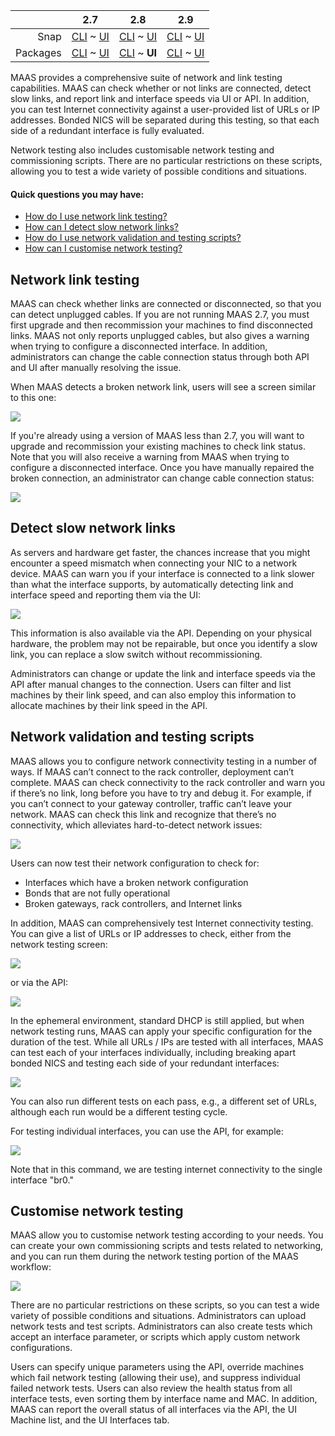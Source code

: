 <!-- deb-2-7-cli
||2.7|2.8|2.9|
|-----:|:-----:|:-----:|:-----:|
|Snap|[CLI](/t/network-testing-snap-2-7-cli/2934) ~ [UI](/t/network-testing-snap-2-7-ui/2935)|[CLI](/t/network-testing-snap-2-8-cli/2936) ~ [UI](/t/network-testing-snap-2-8-ui/2937)|[CLI](/t/network-testing-snap-2-9-cli/2938) ~ [UI](/t/network-testing-snap-2-9-ui/2939)|
|Packages|**CLI** ~ [UI](/t/network-testing-deb-2-7-ui/2941)|[CLI](/t/network-testing-deb-2-8-cli/2942) ~ [UI](/t/network-testing-deb-2-8-ui/2943)|[CLI](/t/network-testing-deb-2-9-cli/2944) ~ [UI](/t/network-testing-deb-2-9-ui/2945)|
 deb-2-7-cli -->

<!-- deb-2-7-ui
||2.7|2.8|2.9|
|-----:|:-----:|:-----:|:-----:|
|Snap|[CLI](/t/network-testing-snap-2-7-cli/2934) ~ [UI](/t/network-testing-snap-2-7-ui/2935)|[CLI](/t/network-testing-snap-2-8-cli/2936) ~ [UI](/t/network-testing-snap-2-8-ui/2937)|[CLI](/t/network-testing-snap-2-9-cli/2938) ~ [UI](/t/network-testing-snap-2-9-ui/2939)|
|Packages|[CLI](/t/network-testing-deb-2-7-cli/2940) ~ **UI**|[CLI](/t/network-testing-deb-2-8-cli/2942) ~ [UI](/t/network-testing-deb-2-8-ui/2943)|[CLI](/t/network-testing-deb-2-9-cli/2944) ~ [UI](/t/network-testing-deb-2-9-ui/2945)|
 deb-2-7-ui -->

<!-- deb-2-8-cli
||2.7|2.8|2.9|
|-----:|:-----:|:-----:|:-----:|
|Snap|[CLI](/t/network-testing-snap-2-7-cli/2934) ~ [UI](/t/network-testing-snap-2-7-ui/2935)|[CLI](/t/network-testing-snap-2-8-cli/2936) ~ [UI](/t/network-testing-snap-2-8-ui/2937)|[CLI](/t/network-testing-snap-2-9-cli/2938) ~ [UI](/t/network-testing-snap-2-9-ui/2939)|
|Packages|[CLI](/t/network-testing-deb-2-7-cli/2940) ~ [UI](/t/network-testing-deb-2-7-ui/2941)||**CLI** ~ [UI](/t/network-testing-deb-2-8-ui/2943)|[CLI](/t/network-testing-deb-2-9-cli/2944) ~ [UI](/t/network-testing-deb-2-9-ui/2945)|
 deb-2-8-cli -->

||2.7|2.8|2.9|
|-----:|:-----:|:-----:|:-----:|
|Snap|[CLI](/t/network-testing-snap-2-7-cli/2934) ~ [UI](/t/network-testing-snap-2-7-ui/2935)|[CLI](/t/network-testing-snap-2-8-cli/2936) ~ [UI](/t/network-testing-snap-2-8-ui/2937)|[CLI](/t/network-testing-snap-2-9-cli/2938) ~ [UI](/t/network-testing-snap-2-9-ui/2939)|
|Packages|[CLI](/t/network-testing-deb-2-7-cli/2940) ~ [UI](/t/network-testing-deb-2-7-ui/2941)|[CLI](/t/network-testing-deb-2-8-cli/2942) ~ **UI**|[CLI](/t/network-testing-deb-2-9-cli/2944) ~ [UI](/t/network-testing-deb-2-9-ui/2945)|

<!-- deb-2-9-cli
||2.7|2.8|2.9|
|-----:|:-----:|:-----:|:-----:|
|Snap|[CLI](/t/network-testing-snap-2-7-cli/2934) ~ [UI](/t/network-testing-snap-2-7-ui/2935)|[CLI](/t/network-testing-snap-2-8-cli/2936) ~ [UI](/t/network-testing-snap-2-8-ui/2937)|[CLI](/t/network-testing-snap-2-9-cli/2938) ~ [UI](/t/network-testing-snap-2-9-ui/2939)|
|Packages|[CLI](/t/network-testing-deb-2-7-cli/2940) ~ [UI](/t/network-testing-deb-2-7-ui/2941)|[CLI](/t/network-testing-deb-2-8-cli/2942) ~ [UI](/t/network-testing-deb-2-8-ui/2943)||**CLI** ~ [UI](/t/network-testing-deb-2-9-ui/2945)|
 deb-2-9-cli -->

<!-- deb-2-9-ui
||2.7|2.8|2.9|
|-----:|:-----:|:-----:|:-----:|
|Snap|[CLI](/t/network-testing-snap-2-7-cli/2934) ~ [UI](/t/network-testing-snap-2-7-ui/2935)|[CLI](/t/network-testing-snap-2-8-cli/2936) ~ [UI](/t/network-testing-snap-2-8-ui/2937)|[CLI](/t/network-testing-snap-2-9-cli/2938) ~ [UI](/t/network-testing-snap-2-9-ui/2939)|
|Packages|[CLI](/t/network-testing-deb-2-7-cli/2940) ~ [UI](/t/network-testing-deb-2-7-ui/2941)|[CLI](/t/network-testing-deb-2-8-cli/2942) ~ [UI](/t/network-testing-deb-2-8-ui/2943)|[CLI](/t/network-testing-deb-2-9-cli/2944) ~ **UI**|
 deb-2-9-ui -->

<!-- snap-2-7-cli
||2.7|2.8|2.9|
|-----:|:-----:|:-----:|:-----:|
|Snap|**CLI** ~ [UI](/t/network-testing-snap-2-7-ui/2935)|[CLI](/t/network-testing-snap-2-8-cli/2936) ~ [UI](/t/network-testing-snap-2-8-ui/2937)|[CLI](/t/network-testing-snap-2-9-cli/2938) ~ [UI](/t/network-testing-snap-2-9-ui/2939)|
|Packages|[CLI](/t/network-testing-deb-2-7-cli/2940) ~ [UI](/t/network-testing-deb-2-7-ui/2941)|[CLI](/t/network-testing-deb-2-8-cli/2942) ~ [UI](/t/network-testing-deb-2-8-ui/2943)|[CLI](/t/network-testing-deb-2-9-cli/2944) ~ [UI](/t/network-testing-deb-2-9-ui/2945)|
 snap-2-7-cli -->

<!-- snap-2-7-ui
||2.7|2.8|2.9|
|-----:|:-----:|:-----:|:-----:|
|Snap|[CLI](/t/network-testing-snap-2-7-cli/2934) ~ **UI**|[CLI](/t/network-testing-snap-2-8-cli/2936) ~ [UI](/t/network-testing-snap-2-8-ui/2937)|[CLI](/t/network-testing-snap-2-9-cli/2938) ~ [UI](/t/network-testing-snap-2-9-ui/2939)|
|Packages|[CLI](/t/network-testing-deb-2-7-cli/2940) ~ [UI](/t/network-testing-deb-2-7-ui/2941)|[CLI](/t/network-testing-deb-2-8-cli/2942) ~ [UI](/t/network-testing-deb-2-8-ui/2943)|[CLI](/t/network-testing-deb-2-9-cli/2944) ~ [UI](/t/network-testing-deb-2-9-ui/2945)|
 snap-2-7-ui -->

<!-- snap-2-8-cli
||2.7|2.8|2.9|
|-----:|:-----:|:-----:|:-----:|
|Snap|[CLI](/t/network-testing-snap-2-7-cli/2934) ~ [UI](/t/network-testing-snap-2-7-ui/2935)||**CLI** ~ [UI](/t/network-testing-snap-2-8-ui/2937)|[CLI](/t/network-testing-snap-2-9-cli/2938) ~ [UI](/t/network-testing-snap-2-9-ui/2939)|
|Packages|[CLI](/t/network-testing-deb-2-7-cli/2940) ~ [UI](/t/network-testing-deb-2-7-ui/2941)|[CLI](/t/network-testing-deb-2-8-cli/2942) ~ [UI](/t/network-testing-deb-2-8-ui/2943)|[CLI](/t/network-testing-deb-2-9-cli/2944) ~ [UI](/t/network-testing-deb-2-9-ui/2945)|
 snap-2-8-cli -->

<!-- snap-2-8-ui
||2.7|2.8|2.9|
|-----:|:-----:|:-----:|:-----:|
|Snap|[CLI](/t/network-testing-snap-2-7-cli/2934) ~ [UI](/t/network-testing-snap-2-7-ui/2935)|[CLI](/t/network-testing-snap-2-8-cli/2936) ~ **UI**|[CLI](/t/network-testing-snap-2-9-cli/2938) ~ [UI](/t/network-testing-snap-2-9-ui/2939)|
|Packages|[CLI](/t/network-testing-deb-2-7-cli/2940) ~ [UI](/t/network-testing-deb-2-7-ui/2941)|[CLI](/t/network-testing-deb-2-8-cli/2942) ~ [UI](/t/network-testing-deb-2-8-ui/2943)|[CLI](/t/network-testing-deb-2-9-cli/2944) ~ [UI](/t/network-testing-deb-2-9-ui/2945)|
 snap-2-8-ui -->

<!-- snap-2-9-cli
||2.7|2.8|2.9|
|-----:|:-----:|:-----:|:-----:|
|Snap|[CLI](/t/network-testing-snap-2-7-cli/2934) ~ [UI](/t/network-testing-snap-2-7-ui/2935)|[CLI](/t/network-testing-snap-2-8-cli/2936) ~ [UI](/t/network-testing-snap-2-8-ui/2937)||**CLI** ~ [UI](/t/network-testing-snap-2-9-ui/2939)|
|Packages|[CLI](/t/network-testing-deb-2-7-cli/2940) ~ [UI](/t/network-testing-deb-2-7-ui/2941)|[CLI](/t/network-testing-deb-2-8-cli/2942) ~ [UI](/t/network-testing-deb-2-8-ui/2943)|[CLI](/t/network-testing-deb-2-9-cli/2944) ~ [UI](/t/network-testing-deb-2-9-ui/2945)|
 snap-2-9-cli -->

<!-- snap-2-9-ui
||2.7|2.8|2.9|
|-----:|:-----:|:-----:|:-----:|
|Snap|[CLI](/t/network-testing-snap-2-7-cli/2934) ~ [UI](/t/network-testing-snap-2-7-ui/2935)|[CLI](/t/network-testing-snap-2-8-cli/2936) ~ [UI](/t/network-testing-snap-2-8-ui/2937)|[CLI](/t/network-testing-snap-2-9-cli/2938) ~ **UI**|
|Packages|[CLI](/t/network-testing-deb-2-7-cli/2940) ~ [UI](/t/network-testing-deb-2-7-ui/2941)|[CLI](/t/network-testing-deb-2-8-cli/2942) ~ [UI](/t/network-testing-deb-2-8-ui/2943)|[CLI](/t/network-testing-deb-2-9-cli/2944) ~ [UI](/t/network-testing-deb-2-9-ui/2945)|
 snap-2-9-ui -->

MAAS provides a comprehensive suite of network and link testing capabilities.  MAAS can check whether or not links are connected, detect slow links, and report link and interface speeds via UI or API.  In addition, you can test Internet connectivity against a user-provided list of URLs or IP addresses.  Bonded NICS will be separated during this testing, so that each side of a redundant interface is fully evaluated.

Network testing also includes customisable network testing and commissioning scripts. There are no particular restrictions on these scripts, allowing you to test a wide variety of possible conditions and situations.

#### Quick questions you may have:

* [How do I use network link testing?](/t/network-testing/1267#heading--network-link-testing)
* [How can I detect slow network links?](/t/network-testing/1267#heading--slow-link-detection)
* [How do I use network validation and testing scripts?](/t/network-testing/1267#heading--network-validation-scripts-and-testing)
* [How can I customise network testing?](/t/network-testing/1267#heading--customisable-network-testing)

<h2 id="heading--network-link-testing">Network link testing</h2>

MAAS can check whether links are connected or disconnected, so that you can detect unplugged cables.  If you are not running MAAS 2.7, you must first upgrade and then recommission your machines to find disconnected links.  MAAS not only reports unplugged cables, but also gives a warning when trying to configure a disconnected interface.  In addition, administrators can change the cable connection status through both API and UI after manually resolving the issue.

When MAAS detects a broken network link, users will see a screen similar to this one: 

<a href="https://discourse.maas.io/uploads/default/original/1X/687feb2ddea8b317f0deba239bcb1779fd5f33d3.jpeg" target = "_blank"><img src="https://discourse.maas.io/uploads/default/original/1X/687feb2ddea8b317f0deba239bcb1779fd5f33d3.jpeg"></a> 

If you're already using a version of MAAS less than 2.7, you will want to upgrade and recommission your existing machines to check link status.  Note that you will also receive a warning from MAAS when trying to configure a disconnected interface.  Once you have manually repaired the broken connection, an administrator can change cable connection status:

<a href="https://discourse.maas.io/uploads/default/original/1X/b8b24a2e5fbc40b6469a24733a518b510cf0d955.jpeg" target = "_blank"><img src="https://discourse.maas.io/uploads/default/original/1X/b8b24a2e5fbc40b6469a24733a518b510cf0d955.jpeg"></a> 

<h2 id="heading--slow-link-detection">Detect slow network links</h2>

As servers and hardware get faster, the chances increase that you might encounter a speed mismatch when connecting your NIC to a network device.  MAAS can warn you if your interface is connected to a link slower than what the interface supports, by automatically detecting link and interface speed and reporting them via the UI:

<a href="https://discourse.maas.io/uploads/default/original/1X/e73a81df222f44c0b364eefcd0880e2a84c7303b.jpeg" target = "_blank"><img src="https://discourse.maas.io/uploads/default/original/1X/e73a81df222f44c0b364eefcd0880e2a84c7303b.jpeg"></a>  

This information is also available via the API.  Depending on your physical hardware, the problem may not be repairable, but once you identify a slow link, you can replace a slow switch without recommissioning.  

Administrators can change or update the link and interface speeds via the API after manual changes to the connection. Users can filter and list machines by their link speed, and can also employ this information to allocate machines by their link speed in the API.

<h2 id="heading--network-validation-scripts-and-testing">Network validation and testing scripts</h2>

MAAS allows you to configure network connectivity testing in a number of ways. If MAAS can’t connect to the rack controller, deployment can’t complete.  MAAS can check connectivity to the rack controller and warn you if there’s no link, long before you have to try and debug it. For example, if you can’t connect to your gateway controller, traffic can’t leave your network. MAAS can check this link and recognize that there’s no connectivity, which alleviates hard-to-detect network issues:

<a href="https://discourse.maas.io/uploads/default/original/1X/c4f81cb3ef1a90f0a46fb62c893a4cc9f7e5f45a.jpeg" target = "_blank"><img src="https://discourse.maas.io/uploads/default/original/1X/c4f81cb3ef1a90f0a46fb62c893a4cc9f7e5f45a.jpeg"></a> 

Users can now test their network configuration to check for:

* Interfaces which have a broken network configuration
* Bonds that are not fully operational
* Broken gateways, rack controllers, and Internet links

In addition, MAAS can comprehensively test Internet connectivity testing. You can give a list of URLs or IP addresses to check, either from the network testing screen:

<a href="https://discourse.maas.io/uploads/default/original/1X/12dd87ce0bffd54c2e459c4dea850af5fcbe14d0.jpeg" target = "_blank"><img src="https://discourse.maas.io/uploads/default/original/1X/12dd87ce0bffd54c2e459c4dea850af5fcbe14d0.jpeg"></a> 

or via the API:

<a href="https://discourse.maas.io/uploads/default/original/1X/b92a8ca1821bc1ccf60cf7fddcb57f3fbeda4408.jpeg" target = "_blank"><img src="https://discourse.maas.io/uploads/default/original/1X/b92a8ca1821bc1ccf60cf7fddcb57f3fbeda4408.jpeg"></a> 

In the ephemeral environment, standard DHCP is still applied, but when network testing runs, MAAS can apply your specific configuration for the duration of the test.  While all URLs / IPs are tested with all interfaces, MAAS can test each of your interfaces individually, including breaking apart bonded NICS and testing each side of your redundant interfaces:

<a href="https://discourse.maas.io/uploads/default/original/1X/1f7e76d2470210bb5a0fe5a1a8cb542f5ef44c51.jpeg" target = "_blank"><img src="https://discourse.maas.io/uploads/default/original/1X/1f7e76d2470210bb5a0fe5a1a8cb542f5ef44c51.jpeg"></a> 

You can also run different tests on each pass, e.g., a different set of URLs, although each run would be a different testing cycle.

For testing individual interfaces, you can use the API, for example:

<a href="https://discourse.maas.io/uploads/default/original/1X/7fadb56a2939f7a781510a55813141de03521e0d.jpeg" target = "_blank"><img src="https://discourse.maas.io/uploads/default/original/1X/7fadb56a2939f7a781510a55813141de03521e0d.jpeg"></a> 

Note that in this command, we are testing internet connectivity to the single interface "br0."

<h2 id="heading--customisable-network-testing">Customise network testing</h2>

MAAS allow you to customise network testing according to your needs.  You can create your own commissioning scripts and tests related to networking, and you can run them during the network testing portion of the MAAS workflow:

<a href="https://discourse.maas.io/uploads/default/original/1X/0dcf089dbd8efc2fc9d0782d3b15f47647e950b8.jpeg" target = "_blank"><img src="https://discourse.maas.io/uploads/default/original/1X/0dcf089dbd8efc2fc9d0782d3b15f47647e950b8.jpeg"></a> 

There are no particular restrictions on these scripts, so you can test a wide variety of possible conditions and situations.  Administrators can upload network tests and test scripts.  Administrators can also create tests which accept an interface parameter, or scripts which apply custom network configurations.  

Users can specify unique parameters using the API, override machines which fail network testing (allowing their use), and suppress individual failed network tests.  Users can also review the health status from all interface tests, even sorting them by interface name and MAC.  In addition, MAAS can report the overall status of all interfaces via the API, the UI Machine list, and the UI Interfaces tab.